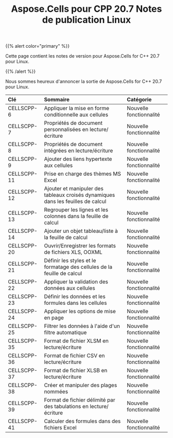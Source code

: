 ﻿---
title: Aspose.Cells pour CPP 20.7 Notes de publication Linux
type: docs
weight: 10
url: /fr/cpp/aspose-cells-for-cpp-20-7-release-notes-linux/
---
{{% alert color="primary" %}} 

Cette page contient les notes de version pour Aspose.Cells for C++ 20.7 pour Linux.

{{% /alert %}} 

Nous sommes heureux d'annoncer la sortie de Aspose.Cells for C++ 20.7 pour Linux.

|**Clé**|**Sommaire**|**Catégorie**|
|:- |:- |:- |
|CELLSCPP-6|Appliquer la mise en forme conditionnelle aux cellules|Nouvelle fonctionnalité|
|CELLSCPP-7|Propriétés de document personnalisées en lecture/écriture|Nouvelle fonctionnalité|
|CELLSCPP-8|Propriétés de document intégrées en lecture/écriture|Nouvelle fonctionnalité|
|CELLSCPP-9|Ajouter des liens hypertexte aux cellules|Nouvelle fonctionnalité|
|CELLSCPP-11|Prise en charge des thèmes MS Excel|Nouvelle fonctionnalité|
|CELLSCPP-12|Ajouter et manipuler des tableaux croisés dynamiques dans les feuilles de calcul|Nouvelle fonctionnalité|
|CELLSCPP-13|Regrouper les lignes et les colonnes dans la feuille de calcul|Nouvelle fonctionnalité|
|CELLSCPP-14|Ajouter un objet tableau/liste à la feuille de calcul|Nouvelle fonctionnalité|
|CELLSCPP-20|Ouvrir/Enregistrer les formats de fichiers XLS, OOXML|Nouvelle fonctionnalité|
|CELLSCPP-21|Définir les styles et le formatage des cellules de la feuille de calcul|Nouvelle fonctionnalité|
|CELLSCPP-22|Appliquer la validation des données aux cellules|Nouvelle fonctionnalité|
|CELLSCPP-23|Définir les données et les formules dans les cellules|Nouvelle fonctionnalité|
|CELLSCPP-24|Appliquer les options de mise en page|Nouvelle fonctionnalité|
|CELLSCPP-25|Filtrer les données à l'aide d'un filtre automatique|Nouvelle fonctionnalité|
|CELLSCPP-35|Format de fichier XLSM en lecture/écriture|Nouvelle fonctionnalité|
|CELLSCPP-36|Format de fichier CSV en lecture/écriture|Nouvelle fonctionnalité|
|CELLSCPP-37|Format de fichier XLSB en lecture/écriture|Nouvelle fonctionnalité|
|CELLSCPP-38|Créer et manipuler des plages nommées|Nouvelle fonctionnalité|
|CELLSCPP-39|Format de fichier délimité par des tabulations en lecture/écriture|Nouvelle fonctionnalité|
|CELLSCPP-41|Calculer des formules dans des fichiers Excel|Nouvelle fonctionnalité|

